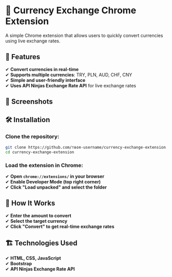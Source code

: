 
# 🚀 Currency Exchange Chrome Extension

A simple Chrome extension that allows users to quickly convert currencies using live exchange rates.

## 📌 Features

✔ **Convert currencies in real-time**  
✔ **Supports multiple currencies**: TRY, PLN, AUD, CHF, CNY  
✔ **Simple and user-friendly interface**  
✔ **Uses API Ninjas Exchange Rate API** for live exchange rates

## 📸 Screenshots



## 🛠 Installation
### Clone the repository:
 ```bash
git clone https://github.com/твоя-username/currency-exchange-extension.git
cd currency-exchange-extension
  ```
### Load the extension in Chrome:

✔ **Open `chrome://extensions/` in your browser**  
✔ **Enable Developer Mode (top right corner)**  
✔ **Click "Load unpacked" and select the folder**  

## 🔧 How It Works

✔ **Enter the amount to convert**  
✔ **Select the target currency**  
✔ **Click "Convert" to get real-time exchange rates**  

## 🏗 Technologies Used

✔ **HTML, CSS, JavaScript**  
✔ **Bootstrap**  
✔ **API Ninjas Exchange Rate API**  




